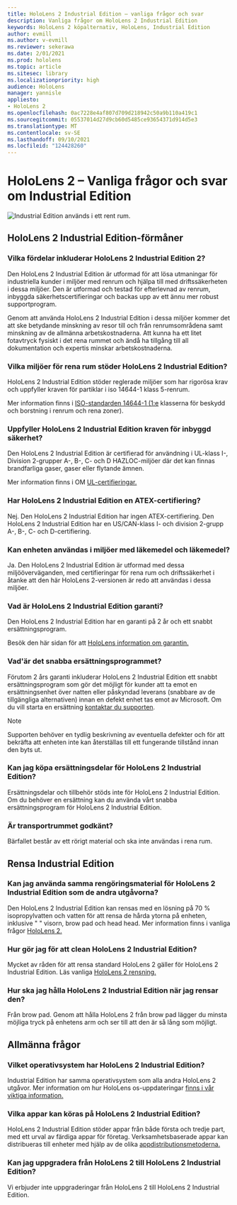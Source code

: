```yaml
---
title: HoloLens 2 Industrial Edition – vanliga frågor och svar
description: Vanliga frågor om HoloLens 2 Industrial Edition
keywords: HoloLens 2 köpalternativ, HoloLens, Industrial Edition
author: evmill
ms.author: v-evmill
ms.reviewer: sekerawa
ms.date: 2/01/2021
ms.prod: hololens
ms.topic: article
ms.sitesec: library
ms.localizationpriority: high
audience: HoloLens
manager: yannisle
appliesto:
- HoloLens 2
ms.openlocfilehash: 0ac7228e4af807d709d218942c50a9b110a419c1
ms.sourcegitcommit: 05537014d27d9cb60d5485ce93654371d914d5e3
ms.translationtype: MT
ms.contentlocale: sv-SE
ms.lasthandoff: 09/10/2021
ms.locfileid: "124428260"
---
```

# <a name="hololens-2---industrial-edition-faq"></a>HoloLens 2 – Vanliga frågor och svar om Industrial Edition

![Industrial Edition används i ett rent rum.](./images/industrial-sku-with-remote-assist.png)

## <a name="hololens-2-industrial-edition-benefits"></a>HoloLens 2 Industrial Edition-förmåner

### <a name="what-benefits-does-hololens-2-industrial-edition-2-include"></a>Vilka fördelar inkluderar HoloLens 2 Industrial Edition 2?

Den HoloLens 2 Industrial Edition är utformad för att lösa utmaningar för industriella kunder i miljöer med renrum och hjälpa till med driftssäkerheten i dessa miljöer. Den är utformad och testad för efterlevnad av renrum, inbyggda säkerhetscertifieringar och backas upp av ett ännu mer robust supportprogram.

Genom att använda HoloLens 2 Industrial Edition i dessa miljöer kommer det att ske betydande minskning av resor till och från renrumsområdena samt minskning av de allmänna arbetskostnaderna. Att kunna ha ett litet fotavtryck fysiskt i det rena rummet och ändå ha tillgång till all dokumentation och expertis minskar arbetskostnaderna.

### <a name="what-clean-room-environments-does-hololens-2-industrial-edition-support"></a>Vilka miljöer för rena rum stöder HoloLens 2 Industrial Edition?

HoloLens 2 Industrial Edition stöder reglerade miljöer som har rigorösa krav och uppfyller kraven för partiklar i iso 14644-1 klass 5-renrum.

Mer information finns i [ISO-standarden 14644-1 (1:e](https://www.iso.org/standard/53394.html) klasserna för beskydd och borstning i renrum och rena zoner).

### <a name="does-hololens-2-industrial-edition-meet-requirements-for-intrinsic-safety"></a>Uppfyller HoloLens 2 Industrial Edition kraven för inbyggd säkerhet?

Den HoloLens 2 Industrial Edition är certifierad för användning i UL-klass I-, Division 2-grupper A-, B-, C- och D HAZLOC-miljöer där det kan finnas brandfarliga gaser, gaser eller flytande ämnen.

Mer information finns i OM [UL-certifieringar.](https://www.ul.com/services/ul-and-c-ul-hazardous-areas-certification-north-america?csrf-token=CIwNZNlR4XbisJF39I8yWnWX9wX4WFoz&amp;Search=UL+Class+I%2C+Dev+2+&amp;search-submit=Search)

### <a name="does-the-hololens-2-industrial-edition-hold-an-atex-certification"></a>Har HoloLens 2 Industrial Edition en ATEX-certifiering?

Nej. Den HoloLens 2 Industrial Edition har ingen ATEX-certifiering. Den HoloLens 2 Industrial Edition har en US/CAN-klass I- och division 2-grupp A-, B-, C- och D-certifiering.

### <a name="can-the-device-be-used-in-semiconductor-and-pharmaceutical-environments"></a>Kan enheten användas i miljöer med läkemedel och läkemedel?

Ja. Den HoloLens 2 Industrial Edition är utformad med dessa miljööverväganden, med certifieringar för rena rum och driftssäkerhet i åtanke att den här HoloLens 2-versionen är redo att användas i dessa miljöer.

### <a name="what-is-the-hololens-2-industrial-edition-warranty"></a>Vad är HoloLens 2 Industrial Edition garanti?

Den HoloLens 2 Industrial Edition har en garanti på 2 år och ett snabbt ersättningsprogram.

Besök den här sidan för att [HoloLens information om garantin.](https://support.microsoft.com/warranty)

### <a name="what39s-the-rapid-replacement-program"></a>Vad&#39;är det snabba ersättningsprogrammet?

Förutom 2 års garanti inkluderar HoloLens 2 Industrial Edition ett snabbt ersättningsprogram som gör det möjligt för kunder att ta emot en ersättningsenhet över natten eller påskyndad leverans (snabbare av de tillgängliga alternativen) innan en defekt enhet tas emot av Microsoft. Om du vill starta en ersättning [kontaktar du supporten](https://aka.ms/hololenssupport).

> [!NOTE]
> Supporten behöver en tydlig beskrivning av eventuella defekter och för att bekräfta att enheten inte kan återställas till ett fungerande tillstånd innan den byts ut.

### <a name="can-i-purchase-replacement-parts-for-hololens-2-industrial-edition"></a>Kan jag köpa ersättningsdelar för HoloLens 2 Industrial Edition?

Ersättningsdelar och tillbehör stöds inte för HoloLens 2 Industrial Edition. Om du behöver en ersättning kan du använda vårt snabba ersättningsprogram för HoloLens 2 Industrial Edition.

### <a name="is-the-carrying-case-clean-room-approved"></a>Är transportrummet godkänt?

Bärfallet består av ett rörigt material och ska inte användas i rena rum.

## <a name="cleaning-the-industrial-edition"></a>Rensa Industrial Edition

### <a name="can-i-use-the-same-cleaning-materials-for-hololens-2-industrial-edition-as-the-other-editions"></a>Kan jag använda samma rengöringsmaterial för HoloLens 2 Industrial Edition som de andra utgåvorna?

Den HoloLens 2 Industrial Edition kan rensas med en lösning på 70 % isopropylvatten och vatten för att rensa de hårda ytorna på enheten, inklusive &quot; &quot; visorn, brow pad och head head. Mer information finns i vanliga frågor [HoloLens 2.](/hololens/hololens2-maintenance)

### <a name="how-do-i-clean-hololens-2-industrial-edition"></a>Hur gör jag för att clean HoloLens 2 Industrial Edition?

Mycket av råden för att rensa standard HoloLens 2 gäller för HoloLens 2 Industrial Edition. Läs vanliga [HoloLens 2 rensning.](/hololens/hololens2-maintenance)

### <a name="how-should-i-hold-hololens-2-industrial-edition-when-cleaning-it"></a>Hur ska jag hålla HoloLens 2 Industrial Edition när jag rensar den?

Från brow pad. Genom att hålla HoloLens 2 från brow pad lägger du minsta möjliga tryck på enhetens arm och ser till att den är så lång som möjligt.

## <a name="general-questions"></a>Allmänna frågor

### <a name="what-operating-system-does-the-hololens-2-industrial-edition-have"></a>Vilket operativsystem har HoloLens 2 Industrial Edition?

Industrial Edition har samma operativsystem som alla andra HoloLens 2 utgåvor. Mer information om hur HoloLens os-uppdateringar [finns i vår viktiga information.](hololens-release-notes.md)

### <a name="what-apps-can-run-on-the-hololens-2-industrial-edition"></a>Vilka appar kan köras på HoloLens 2 Industrial Edition?

HoloLens 2 Industrial Edition stöder appar från både första och tredje part, med ett urval av färdiga appar för företag. Verksamhetsbaserade appar kan distribueras till enheter med hjälp av de olika [appdistributionsmetoderna.](/hololens/app-deploy-overview)

### <a name="can-i-upgrade-from-hololens-2-to-hololens-2-industrial-edition"></a>Kan jag uppgradera från HoloLens 2 till HoloLens 2 Industrial Edition?

Vi erbjuder inte uppgraderingar från HoloLens 2 till HoloLens 2 Industrial Edition.

